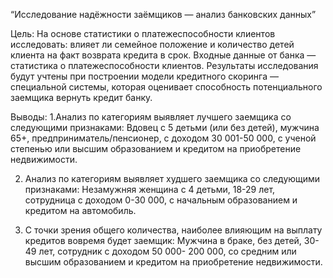 “Исследование надёжности заёмщиков — анализ банковских данных”
 
Цель:  На основе статистики о платежеспособности клиентов исследовать: влияет ли семейное положение и количество детей клиента на факт возврата кредита в срок. Входные данные от банка — статистика о платежеспособности клиентов.  Результаты исследования будут учтены при построении модели кредитного скоринга — специальной системы, которая оценивает способность потенциального заемщика вернуть кредит банку.  

Выводы: 
1.Анализ по категориям выявляет лучшего заемщика со следующими признаками: Вдовец с 5 детьми (или без детей), мужчина 65+, предприниматель/пенсионер, с доходом 30 001-50 000, с ученой степенью или высшим образованием и кредитом на приобретение недвижимости.

2. Анализ по категориям выявляет худшего заемщика со следующими признаками: Незамужняя женщина с 4 детьми, 18-29 лет, сотрудница с доходом 0-30 000, с начальным образованием и кредитом на автомобиль.

3. С точки зрения общего количества, наиболее влияющим на выплату кредитов вовремя будет заемщик: Мужчина в браке, без детей, 30-49 лет, сотрудник с доходом 50 000- 200 000, со средним или высшим образованием и кредитом на приобретение недвижимости.
